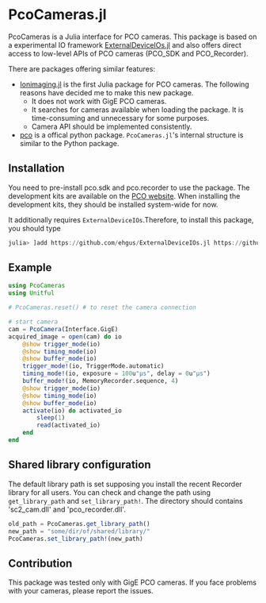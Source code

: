 # PcoCameras.jl

PcoCameras is a Julia interface for PCO cameras.
This package is based on a experimental IO framework [ExternalDeviceIOs.jl](https://github.com/ehgus/ExternalDeviceIOs.jl) and also offers direct access to low-level APIs of PCO cameras (PCO_SDK and PCO_Recorder).

There are packages offering similar features:
- [Ionimaging.jl](https://gitlab.com/mnkmr/Ionimaging.jl) is the first Julia package for PCO cameras. The following reasons have decided me to make this new package.
    - It does not work with GigE PCO cameras.
    - It searches for cameras available when loading the package. It is time-consuming and unnecessary for some purposes.
    - Camera API should be implemented consistently.
- [pco](https://pypi.org/project/pco/) is a offical python package. `PcoCameras.jl`'s internal structure is similar to the Python package.

## Installation

You need to pre-install pco.sdk and pco.recorder to use the package. The development kits are available on the [PCO website](https://www.pco-imaging.com/).
When installing the development kits, they should be installed system-wide for now.

It additionally requires `ExternalDeviceIOs`.Therefore, to install this package, you should type
```Julia REPL
julia> ]add https://github.com/ehgus/ExternalDeviceIOs.jl https://github.com/ehgus/PcoCameras.jl
```

## Example

```Julia
using PcoCameras
using Unitful

# PcoCameras.reset() # to reset the camera connection

# start camera
cam = PcoCamera(Interface.GigE)
acquired_image = open(cam) do io
    @show trigger_mode(io)
    @show timing_mode(io)
    @show buffer_mode(io)
    trigger_mode!(io, TriggerMode.automatic)
    timing_mode!(io, exposure = 100u"μs", delay = 0u"μs")
    buffer_mode!(io, MemoryRecorder.sequence, 4)
    @show trigger_mode(io)
    @show timing_mode(io)
    @show buffer_mode(io)
    activate(io) do activated_io
        sleep(1)
        read(activated_io)
    end
end
```

## Shared library configuration
The default library path is set supposing you install the recent Recorder library for all users.
You can check and change the path using `get_library_path` and `set_library_path!`.
The directory should contains 'sc2_cam.dll' and 'pco_recorder.dll'.

```Julia
old_path = PcoCameras.get_library_path()
new_path = "some/dir/of/shared/library/"
PcoCameras.set_library_path!(new_path)
```

## Contribution

This package was tested only with GigE PCO cameras. If you face problems with your cameras, please report the issues.
